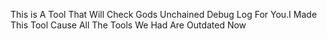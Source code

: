 This is A Tool That Will Check Gods Unchained Debug Log For You.I Made This Tool Cause All The Tools We Had Are Outdated Now
